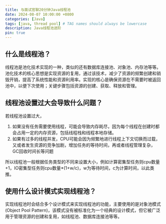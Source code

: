 ```yaml
---
title: 与面试官聊20分钟Java线程池
date: 2024-08-07 10:00:00 +0800
categories: [Java]
tags: [java, thread pool] # TAG names should always be lowercase
description: Java线程池进阶
pin: true
---
```


## 什么是线程池？
线程池是池化技术实现的一种，类似的还有数据库连接池、对象池、内存池等等。
</br>
池化技术的核心思想是实现资源的复用，通过该技术，减少了资源的频繁创建和销毁开销，提高了系统性能和资源利用率。实现的核心是确保资源在不需要时被返回池中，以便下次使用；关键步骤包括资源的创建、获取、释放和管理。

## 线程池设置过大会导致什么问题？
若线程池设置过大，

1) 如果没有任务需要使用线程，可能会导致内存耗尽，因为每个线程在创建时都会占用一定的内存资源，包括线程栈和线程本地存储。
2) 如果有过多的线程并发，CPU可能会因为频繁地进行线程上下文切换而过载，又或者发生资源的竞争加剧，增加任务的等待时间，再或者线程管理复杂，GC回收时间长等问题

所以线程池一般根据任务类型的不同来设置大小，例如计算密集型任务则cpu数量+1，IO密集型任务则cpu数量*(1+w/c)，w为等待时间，c为计算时间，以此类推。

## 使用什么设计模式实现线程池？
实现线程池时会结合多个设计模式来实现线程池的功能，主要使用的是对象池模式(Object Pool Pattern)，该模式没有被标准化为一个经典的设计模式，但它被广泛用于管理资源的创建和复用，如线程池、数据库连接池等等。

